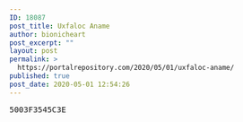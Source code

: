 ```yaml
---
ID: 18087
post_title: Uxfaloc Aname
author: bionicheart
post_excerpt: ""
layout: post
permalink: >
  https://portalrepository.com/2020/05/01/uxfaloc-aname/
published: true
post_date: 2020-05-01 12:54:26
---
```

<pre>5003F3545C3E</pre>